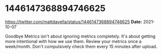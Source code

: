 # 1446147368894746625
https://twitter.com/mattdavella/status/1446147368894746625
**Date:** 2021-10-07

Goodbye Metrics isn't about ignoring metrics completely. It's about getting more intentional with how we use them. Review your metrics once a week/month. Don't compulsively check them every 15 minutes after upload.
